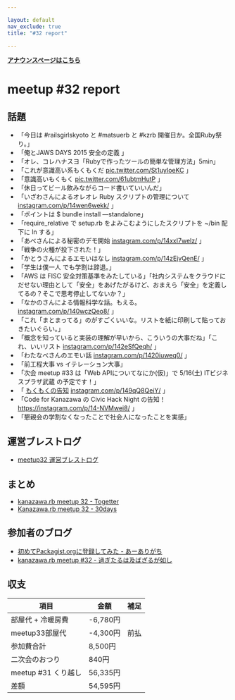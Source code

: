 ```yaml
---

layout: default
nav_exclude: true
title: "#32 report"

---
```


<p> <a href="./"><strong>アナウンスページはこちら</strong></a></p>

meetup #32 report
==================

話題
----

-   「今日は #railsgirlskyoto と #matsuerb と #kzrb 開催日か。全国Ruby祭り。」
-   「俺とJAWS DAYS 2015 安全の定義 」
-   「オレ、コレハナスヨ「Rubyで作ったツールの簡単な管理方法」5min」
-   「これが意識高い系もくもくだ [pic.twitter.com/St1uyIoeKC](https://twitter.com/masayan_kazu/status/591827000437837824/photo/1) 」
-   「意識高いもくもく [pic.twitter.com/61ubtmHutP](https://twitter.com/hirolovesbeer/status/591829593515954178/photo/1) 」
-   「休日ってビール飲みながらコード書いていいんだ」
-   「いざわさんによるオレオレ Ruby スクリプトの管理について [instagram.com/p/14wen6wekk/](https://instagram.com/p/14wen6wekk/) 」
-   「ポイントは \$ bundle install —standalone」
-   「require\_relative で setup.rb をよみこむようにしたスクリプトを \~/bin 配下に ln する」
-   「あべさんによる秘密のデモ開始 [instagram.com/p/14xxI7welz/](https://instagram.com/p/14xxI7welz/) 」
-   「戦争の火種が投下された！」
-   「かとうさんによるエモいはなし [instagram.com/p/14zEjvQenE/](https://instagram.com/p/14zEjvQenE/) 」
-   「学生は僕一人![]() でも学割は辞退。」
-   「AWS は FISC 安全対策基準をみたしている」「社内システムをクラウドにだせない理由として「安全」をあげたがるけど、おまえら「安全」を定義してるの？そこで思考停止してないか？」
-   「なかのさんによる情報科学な話。もえる。 [instagram.com/p/140wczQeo8/](https://instagram.com/p/140wczQeo8/) 」
-   「これ「まとまってる」のがすごくいいな。リストを紙に印刷して貼っておきたいぐらい。」
-   「概念を知っていると実装の理解が早いから、こういうの大事だね」「これ、いいリスト [instagram.com/p/142eSfQeqh/](https://instagram.com/p/142eSfQeqh/) 」
-   「わたなべさんのエモい話 [instagram.com/p/1420iuweq0/](https://instagram.com/p/1420iuweq0/) 」
-   「前工程大事 vs イテレーション大事」
-   「次会 meetup #33 は「Web APIについてなにか(仮)」で 5/16(土) ITビジネスプラザ武蔵 の予定です！」
-   「 [もくもくの告知](https://ishikawa-dev.doorkeeper.jp/events/22961) [instagram.com/p/149qQ8QeiY/](https://instagram.com/p/149qQ8QeiY/) 」
-   「Code for Kanazawa の Civic Hack Night の告知！ <https://instagram.com/p/14-NVMwei8/> 」
-   「懇親会の学割なくなったことで社会人になったことを実感」

運営ブレストログ
----------------

-   [meetup32 運営ブレストログ](https://github.com/kanazawarb/meetup/wiki/meetup32-%E9%81%8B%E5%96%B6%E3%83%96%E3%83%AC%E3%82%B9%E3%83%88%E3%83%AD%E3%82%B0)

まとめ
------

-   [kanazawa.rb meetup 32 - Togetter](http://togetter.com/li/813025)
-   [Kanazawa.rb meetup 32 - 30days](http://30d.jp/kzrb/22)

参加者のブログ
--------------

-   [初めてPackagist.orgに登録してみた - あーありがち](http://aligach.net/diary/20150425.html)
-   [kanazawa.rb meetup #32 - 過ぎたるは及ばざるが如し](http://cotton-desu.hatenablog.com/entry/2015/04/27/230605)

収支
----

 | 項目                   | 金額       | 補足   |
 | ---------------------- | ---------- | ------ |
 | 部屋代 + 冷暖房費      | -6,780円   |        |
 | meetup33部屋代         | -4,300円   | 前払   |
 | 参加費合計             | 8,500円    |        |
 | 二次会のおつり         | 840円      |        |
 | meetup #31 くり越し    | 56,335円   |        |
 | 差額                   | 54,595円   |        |


